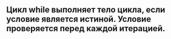 ## Цикл while выполняет тело цикла, если условие является истиной. Условие проверяется перед каждой итерацией.
